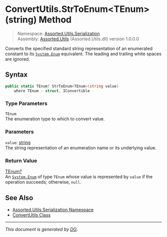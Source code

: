 ﻿# ConvertUtils.StrToEnum\<TEnum>(string) Method

> Namespace: [Assorted.Utils.Serialization](index.md#assortedutilsserialization-namespace)\
> Assembly: [Assorted.Utils](index.md) (Assorted.Utils.dll) version 1.0.0.0

Converts the specified standard string representation of an enumerated constant to its [`System.Enum`](https://docs.microsoft.com/en-us/dotnet/api/system.enum) equivalent. The leading and trailing white spaces are ignored.

## Syntax

```csharp
public static TEnum? StrToEnum<TEnum>(string value)
    where TEnum : struct, IConvertible
```

### Type Parameters

`TEnum`\
The enumeration type to which to convert value.

### Parameters

`value`: [string](https://docs.microsoft.com/en-us/dotnet/api/system.string)\
The string representation of an enumeration name or its underlying value.

### Return Value

[TEnum?](https://docs.microsoft.com/en-us/dotnet/api/system.nullable-1)\
An [`System.Enum`](https://docs.microsoft.com/en-us/dotnet/api/system.enum) of type `TEnum` whose value is represented by `value` if the operation succeeds; otherwise, `null`.

## See Also

- [Assorted.Utils.Serialization Namespace](index.md#assortedutilsserialization-namespace)
- [ConvertUtils Class](Assorted.Utils.Serialization.ConvertUtils.md)

---

_This document is generated by [DG](https://github.com/Khojasteh/dg)._
